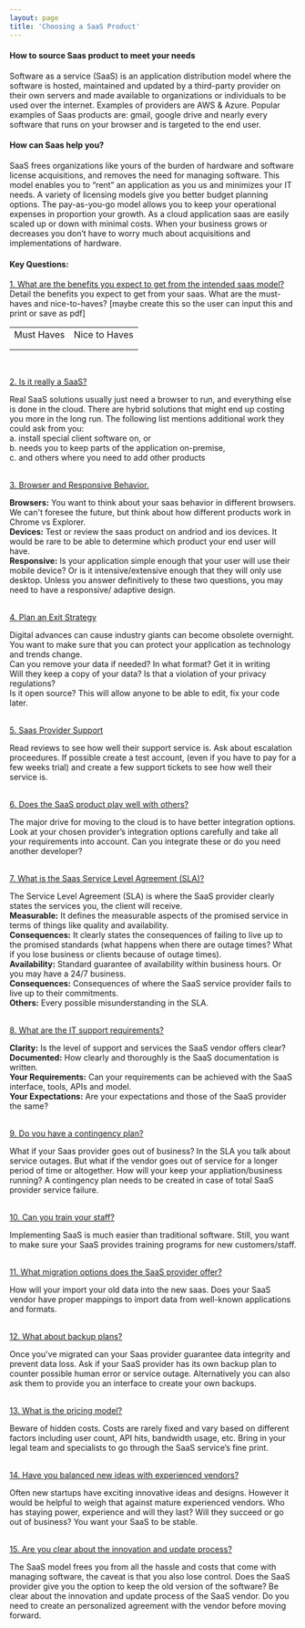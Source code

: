 ```yaml
---
layout: page
title: 'Choosing a SaaS Product'
---
```


#### How to source Saas product to meet your needs

Software as a service (SaaS) is an application distribution model where the software is hosted, maintained and updated by a third-party provider on their own servers and made available to organizations or individuals to be used over the internet. Examples of providers are AWS & Azure. Popular examples of Saas products are: gmail, google drive and nearly every software that runs on your browser and is targeted to the end user.  

#### How can Saas help you? 
SaaS frees organizations like yours of the burden of hardware and software license acquisitions, and removes the need for managing software. This model enables you to “rent” an application as you us and minimizes your IT needs. A variety of licensing models give you better budget planning options. The pay-as-you-go model allows you to keep your operational expenses in proportion your growth. As a cloud application saas are easily scaled up or down with minimal costs. When your business grows or decreases you don’t have to worry much about acquisitions and implementations of hardware. 

#### Key Questions: 
<div class="container">
<a href="#demo1" data-toggle="collapse">1. What are the benefits you expect to get from the intended saas model?</a>
<div id="demo1" class="collapse">
Detail the benefits you expect to get from your saas. What are the must-haves and nice-to-haves? [maybe create this so the user can input this and print or save as pdf]
<table>
  <tr>
    <td>Must Haves</td>
    <td> Nice to Haves</td>
  </tr>
  <tr>
    <td></td>
    <td></td>
  </tr>
    <tr>
    <td></td>
    <td></td>
  </tr>
</table>
</div>
<br>


<a href="#demo2" data-toggle="collapse">2. Is it really a SaaS?</a>
<div id="demo2" class="collapse">
Real SaaS solutions usually just need a browser to run, and everything else is done in the cloud. 
There are hybrid solutions that might end up costing you more in the long run. The following list mentions additional work they could ask from you:<br>
a. install special client software on, or <br>
b. needs you to keep parts of the application on-premise, <br>
c. and others where you need to add other products
</div>
<br>

<a href="#demo3" data-toggle="collapse">3. Browser and Responsive Behavior.</a>
<div id="demo3" class="collapse">
<strong>Browsers:</strong> You want to think about your saas behavior in different browsers. We can't foresee the future, but think about how different products work in Chrome vs Explorer.<br>
<strong>Devices:</strong> Test or review the saas product on andriod and ios devices. It would be rare to be able to determine which product your end user will have. <br>
<strong>Responsive:</strong>  Is your application simple enough that your user will use their mobile device? Or is it intensive/extensive enough that they will only use desktop. Unless you answer definitively to these two questions, you may need to have a responsive/ adaptive design.
</div>
<br>


<a href="#demo4" data-toggle="collapse">4. Plan an Exit Strategy</a>
<div id="demo4" class="collapse">
Digital advances can cause industry giants can become obsolete overnight. You want to make sure that you can protect your application as technology and trends change. <br>  
Can you remove your data if needed? In what format? Get it in writing <br>
Will they keep a copy of your data? Is that a violation of your privacy regulations?  <br>
Is it open source? This will allow anyone to be able to edit, fix your code later.
</div>
<br>

<a href="#demo5" data-toggle="collapse">5. Saas Provider Support</a>
<div id="demo5" class="collapse">
Read reviews to see how well their support service is. Ask about escalation proceedures. If possible create a test account, (even if you have to pay for a few weeks trial) and create a few support tickets to see how well their service is. 
</div>
<br>

<a href="#demo6" data-toggle="collapse">6. Does the SaaS product play well with others?</a>
<div id="demo6" class="collapse">
The major drive for moving to the cloud is to have better integration options. Look at your chosen provider’s integration options carefully and take all your requirements into account. Can you integrate these or do you need another developer? 
</div>
<br>

<a href="#demo7" data-toggle="collapse">7. What is the Saas Service Level Agreement (SLA)?</a>
<div id="demo7" class="collapse">
The Service Level Agreement (SLA) is where the SaaS provider clearly states the services you, the client will receive.<br>
<strong>Measurable:</strong> It defines the measurable aspects of the promised service in terms of things like quality and availability. <br>
<strong>Consequences:</strong> It clearly states the consequences of failing to live up to the promised standards (what happens when there are outage times? What if you lose business or clients because of outage times). <br>
<strong>Availability:</strong> Standard guarantee of availability within business hours. Or you may have a 24/7 business. <br>
<strong>Consequences:</strong> Consequences of where the SaaS service provider fails to live up to their commitments.  <br>
<strong>Others:</strong> Every possible misunderstanding in the SLA.
</div>
<br>

<a href="#demo8" data-toggle="collapse">8. What are the IT support requirements?</a>
<div id="demo8" class="collapse">
<strong>Clarity:</strong>  Is the level of support and services the SaaS vendor offers clear? <br>
<strong>Documented:</strong>  How clearly and thoroughly is the SaaS documentation is written. <br>
<strong>Your Requirements:</strong>  Can your requirements can be achieved with the SaaS interface, tools, APIs and model. <br>
<strong>Your Expectations:</strong>  Are your expectations and those of the SaaS provider the same? 
</div>
<br>

<a href="#demo9" data-toggle="collapse">9. Do you have a contingency plan?</a>
<div id="demo9" class="collapse">
What if your Saas provider goes out of business? In the SLA you talk about service outages. But what if the vendor goes out of service for a longer period of time or altogether. How will your keep your appliation/business running? A contingency plan needs to be created in case of total SaaS provider service failure.
</div>
<br>

<a href="#demo10" data-toggle="collapse">10. Can you train your staff?</a>
<div id="demo10" class="collapse">
Implementing SaaS is much easier than traditional software. Still, you want to make sure your SaaS provides training programs for new customers/staff.
</div>
<br>

<a href="#demo11" data-toggle="collapse">11. What migration options does the SaaS provider offer?</a>
<div id="demo11" class="collapse">
How will your import your old data into the new saas. Does your SaaS vendor have proper mappings to import data from well-known applications and formats. 
</div>
<br>

<a href="#demo12" data-toggle="collapse"> 12. What about backup plans? </a>
<div id="demo12" class="collapse">
Once you've migrated can your Saas provider guarantee data integrity and prevent data loss. Ask if your SaaS provider has its own backup plan to counter possible human error or service outage. Alternatively you can also ask them to provide you an interface to create your own backups. 
</div>
<br>

<a href="#demo13" data-toggle="collapse">13. What is the pricing model?</a>
<div id="demo13" class="collapse">
Beware of hidden costs. Costs are rarely fixed and vary based on different factors including user count, API hits, bandwidth usage, etc. Bring in your legal team and specialists to go through the SaaS service’s fine print. 
</div>
<br>

<a href="#demo14" data-toggle="collapse">14. Have you balanced new ideas with experienced vendors?</a>
<div id="demo14" class="collapse">
Often new startups have exciting innovative ideas and designs. However it would be helpful to weigh that against mature experienced vendors. Who has staying power, experience and will they last? Will they succeed or go out of business? You want your SaaS to be stable. 
</div>
<br>

<a href="#demo15" data-toggle="collapse">15. Are you clear about the innovation and update process?</a>
<div id="demo15" class="button8">
The SaaS model frees you from all the hassle and costs that come with managing software, the caveat is that you also lose control. Does the SaaS provider give you the option to keep the old version of the software? Be clear about the innovation and update process of the SaaS vendor.  Do you need to create an personalized agreement with the vendor before moving forward.
</div>
</div>